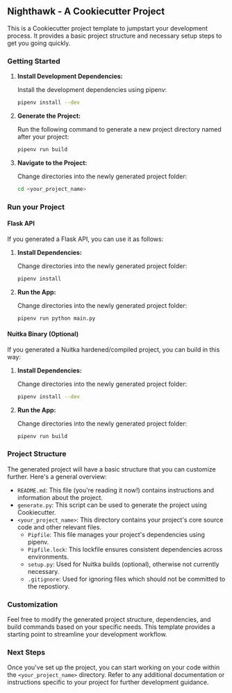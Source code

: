 ## Nighthawk - A Cookiecutter Project

This is a Cookiecutter project template to jumpstart your development process. It provides a basic project structure and necessary setup steps to get you going quickly.

### Getting Started

1. **Install Development Dependencies:**

   Install the development dependencies using pipenv:

   ```bash
   pipenv install --dev
   ```

2. **Generate the Project:**

   Run the following command to generate a new project directory named after your project:

   ```bash
   pipenv run build
   ```

3. **Navigate to the Project:**

   Change directories into the newly generated project folder:

   ```bash
   cd <your_project_name>
   ```

### Run your Project

#### Flask API
If you generated a Flask API, you can use it as follows:

1. **Install Dependencies:**

   Change directories into the newly generated project folder:

   ```bash
   pipenv install
   ```

2. **Run the App:**

   Change directories into the newly generated project folder:

   ```bash
   pipenv run python main.py
   ```

#### Nuitka Binary (Optional)
If you generated a Nuitka hardened/compiled project, you can build in this way:

1. **Install Dependencies:**

   Change directories into the newly generated project folder:

   ```bash
   pipenv install --dev
   ```

2. **Run the App:**

   Change directories into the newly generated project folder:

   ```bash
   pipenv run build
   ```

### Project Structure

The generated project will have a basic structure that you can customize further. Here's a general overview:

* `README.md`: This file (you're reading it now!) contains instructions and information about the project.
* `generate.py`: This script can be used to generate the project using Cookiecutter.
* `<your_project_name>`: This directory contains your project's core source code and other relevant files.
	* `Pipfile`: This file manages your project's dependencies using pipenv.
	* `Pipfile.lock`: This lockfile ensures consistent dependencies across environments.
	* `setup.py`: Used for Nuitka builds (optional), otherwise not currently necessary.
	* `.gitignore`: Used for ignoring files which should not be committed to the repostiory.

### Customization

Feel free to modify the generated project structure, dependencies, and build commands based on your specific needs. This template provides a starting point to streamline your development workflow.

### Next Steps

Once you've set up the project, you can start working on your code within the `<your_project_name>` directory. Refer to any additional documentation or instructions specific to your project for further development guidance.

